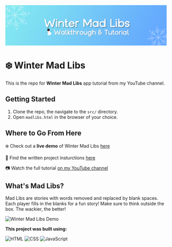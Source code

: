 ![Winter Mad Libs Banner](MadLibsBanner-Thin.png)

# ❄️ Winter Mad Libs
This is the repo for **Winter Mad Libs** app tutorial from my YouTube channel.


## Getting Started
1. Clone the repo, the navigate to the `src/` directory.
2. Open `madlibs.html` in the browser of your choice.

## Where to Go From Here
❄️ Check out a **live demo** of Winter Mad Libs [here](https://breehall.github.io/MadLibs/src/madlibs.html)

📓 Find the written project insturctions [here](https://github.com/breehall/MadLibs/wiki/Creating-Winter-Mad-Libs)

📷 Watch the full tutorial [on my YouTube channel](https://youtu.be/PE7Wr-xzTU8)


## What's Mad Libs? 
Mad Libs are stories with words removed and replaced by blank spaces. Each player fills in the blanks for a fun story! Make sure to think outside the box. The wackier, the better!

![Winter Mad Libs Demo](MadLibs-Demo.gif)

**This project was built using:**

![HTML](https://img.shields.io/badge/HTML5-E34F26?style=for-the-badge&logo=html5&logoColor=white)
![CSS](https://img.shields.io/badge/CSS3-1572B6?style=for-the-badge&logo=css3&logoColor=white)
![JavaScript](https://img.shields.io/badge/JavaScript-F7DF1E?style=for-the-badge&logo=javascript&logoColor=black)
